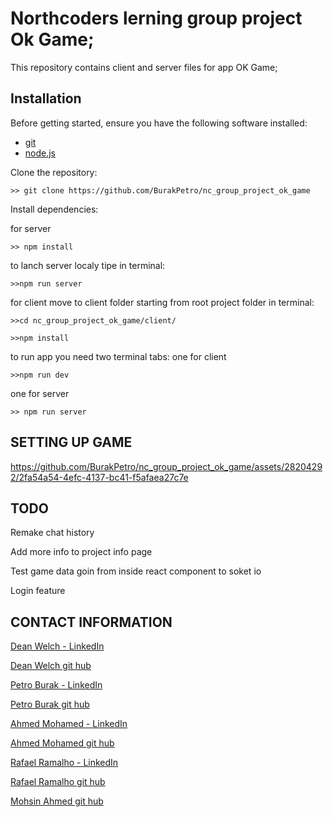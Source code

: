 # Northcoders lerning group project Ok Game;

This repository contains client and server files for app OK Game;

## Installation

Before getting started, ensure you have the following software installed:

- [git](https://git-scm.com/downloads)
- [node.js](https://nodejs.org/en/download)


Clone the repository:

```
>> git clone https://github.com/BurakPetro/nc_group_project_ok_game
```

Install dependencies:

for server
```
>> npm install
```
to lanch server localy tipe in terminal:
```
>>npm run server
```
for client
move to client folder starting from root project folder in terminal:
```
>>cd nc_group_project_ok_game/client/
```
```
>>npm install
```
to run app you need two terminal tabs:
one for client
```
>>npm run dev
```
one for server
```
>> npm run server
```

## SETTING UP GAME



https://github.com/BurakPetro/nc_group_project_ok_game/assets/28204292/2fa54a54-4efc-4137-bc41-f5afaea27c7e




## TODO
Remake chat history

Add more info to project info page

Test game data   goin from inside react component to soket io

Login feature

## CONTACT INFORMATION

[Dean Welch - LinkedIn](https://www.linkedin.com/in/dean-welch/) 

[Dean Welch git hub](https://github.com/deankiwi)

[Petro Burak - LinkedIn](https://www.linkedin.com/in/petro-burak-1749a02a7/)

[Petro Burak git hub](https://github.com/BurakPetro)

[Ahmed Mohamed - LinkedIn](https://www.linkedin.com/in/ahmed-mohamed-566115221) 

[Ahmed Mohamed git hub](https://github.com/ahmedsatti101)

[Rafael Ramalho - LinkedIn](https://www.linkedin.com/in/rafaelsilvaramalho) 

[Rafael Ramalho git hub](https://github.com/rsr83)

[Mohsin Ahmed git hub](https://github.com/mohsinahmxd)

